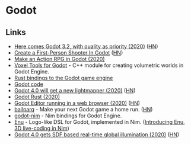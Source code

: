 # Godot

## Links

* [Here comes Godot 3.2, with quality as priority \(2020\)](https://godotengine.org/article/here-comes-godot-3-2) \([HN](https://news.ycombinator.com/item?id=22179572)\)
* [Create a First-Person Shooter In Godot](https://godottutorials.pro/fps-godot-tutorial/) \([HN](https://news.ycombinator.com/item?id=22373006)\)
* [Make an Action RPG in Godot \(2020\)](https://www.youtube.com/watch?v=mAbG8Oi-SvQ&list=PL9FzW-m48fn2SlrW0KoLT4n5egNdX-W9a)
* [Voxel Tools for Godot](https://github.com/Zylann/godot_voxel) - C++ module for creating volumetric worlds in Godot Engine.
* [Rust bindings to the Godot game engine](https://github.com/GodotNativeTools/godot-rust)
* [Godot code](https://github.com/godotengine/godot)
* [Godot 4.0 will get a new lightmapper \(2020\)](https://godotengine.org/article/godot-40-will-get-new-modernized-lightmapper) \([HN](https://news.ycombinator.com/item?id=23128518)\)
* [Godot Rust \(2020\)](https://hagsteel.com/posts/godot-rust/)
* [Godot Editor running in a web browser \(2020\)](https://godotengine.org/article/godot-editor-running-web-browser) \([HN](https://news.ycombinator.com/item?id=23354286)\)
* [ballparq](https://ballparq.games/) - Make your next Godot game a home run. \([HN](https://news.ycombinator.com/item?id=23382786)\)
* [godot-nim](https://github.com/pragmagic/godot-nim) - Nim bindings for Godot Engine.
* [Enu](https://github.com/dsrw/enu) - Logo-like DSL for Godot, implemented in Nim. \([Introducing Enu, 3D live-coding in Nim](https://www.youtube.com/watch?v=3l6tsKM1cY8)\)
* [Godot 4.0 gets SDF based real-time global illumination \(2020\)](https://godotengine.org/article/godot-40-gets-sdf-based-real-time-global-illumination) \([HN](https://news.ycombinator.com/item?id=23668918)\)

